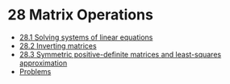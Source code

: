# 28 Matrix Operations

* [28.1 Solving systems of linear equations](exercises_28.1.md)
* [28.2 Inverting matrices](exercises_28.2.md)
* [28.3 Symmetric positive-definite matrices and least-squares approximation](exercises_28.3.md)
* [Problems](problems.md)

